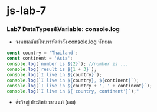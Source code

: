# js-lab-7
### Lab7 DataTypes&Variable: console.log
- จงหาผลลัพธ์ในบรรทัดคำสั่ง console.log ทั้งหมด

``` JavaScript
const country = 'Thailand';
const continent = 'Asia';
console.log(`number is ${2}`); //number is ...
console.log(`result is ${1 + 3}`);
console.log(`I live in ${country}`);
console.log(`I live in ${country}, ${continent}`);
console.log(`I live in ${country + ', ' + continent}`);
console.log(`I live in ${'country, continent'}`);"
```
- ศิรวิชญ์ ประสิทธิเวชานนท์ (เอม)
